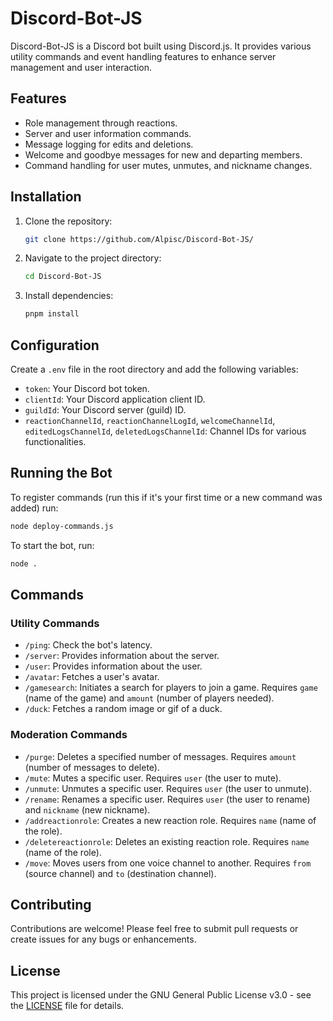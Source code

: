 ﻿# Discord-Bot-JS

Discord-Bot-JS is a Discord bot built using Discord.js. It provides various utility commands and event handling features to enhance server management and user interaction.

## Features

- Role management through reactions.
- Server and user information commands.
- Message logging for edits and deletions.
- Welcome and goodbye messages for new and departing members.
- Command handling for user mutes, unmutes, and nickname changes.

## Installation

1. Clone the repository:
   ```bash
   git clone https://github.com/Alpisc/Discord-Bot-JS/
   ```
2. Navigate to the project directory:
   ```bash
   cd Discord-Bot-JS
   ```
3. Install dependencies:
   ```bash
   pnpm install
   ```

## Configuration

Create a `.env` file in the root directory and add the following variables:
- `token`: Your Discord bot token.
- `clientId`: Your Discord application client ID.
- `guildId`: Your Discord server (guild) ID.
- `reactionChannelId`, `reactionChannelLogId`, `welcomeChannelId`, `editedLogsChannelId`, `deletedLogsChannelId`: Channel IDs for various functionalities.

## Running the Bot
To register commands (run this if it's your first time or a new command was added) run:
```bash
node deploy-commands.js
```

To start the bot, run:
```bash
node .
```

## Commands

### Utility Commands
- `/ping`: Check the bot's latency.
- `/server`: Provides information about the server.
- `/user`: Provides information about the user.
- `/avatar`: Fetches a user's avatar.
- `/gamesearch`: Initiates a search for players to join a game. Requires `game` (name of the game) and `amount` (number of players needed).
- `/duck`: Fetches a random image or gif of a duck.

### Moderation Commands
- `/purge`: Deletes a specified number of messages. Requires `amount` (number of messages to delete).
- `/mute`: Mutes a specific user. Requires `user` (the user to mute).
- `/unmute`: Unmutes a specific user. Requires `user` (the user to unmute).
- `/rename`: Renames a specific user. Requires `user` (the user to rename) and `nickname` (new nickname).
- `/addreactionrole`: Creates a new reaction role. Requires `name` (name of the role).
- `/deletereactionrole`: Deletes an existing reaction role. Requires `name` (name of the role).
- `/move`: Moves users from one voice channel to another. Requires `from` (source channel) and `to` (destination channel).

## Contributing

Contributions are welcome! Please feel free to submit pull requests or create issues for any bugs or enhancements.

## License

This project is licensed under the GNU General Public License v3.0 - see the [LICENSE](LICENSE) file for details.
